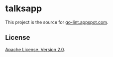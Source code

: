 talksapp
========

This project is the source for [go-lint.appspot.com](http://go-lint.appspot.com).

License
-------

[Apache License, Version 2.0](http://www.apache.org/licenses/LICENSE-2.0.html).
